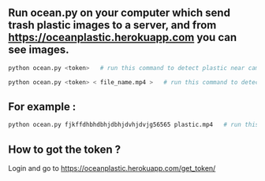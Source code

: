 ## Run ocean.py on your computer which send trash plastic images to a server, and from https://oceanplastic.herokuapp.com you can see images.

```python
python ocean.py <token>   # run this command to detect plastic near camera 
```

```python
python ocean.py <token> < file_name.mp4 >   # run this command to detect plastic from < file_name.mp4 > 
```
## For example :
```python
python ocean.py fjkffdhbhdbhjdbhjdvhjdvjg56565 plastic.mp4   # run this command to detect plastic from < file_name.mp4 > 
```

## How to got the token ?

Login and go to https://oceanplastic.herokuapp.com/get_token/

